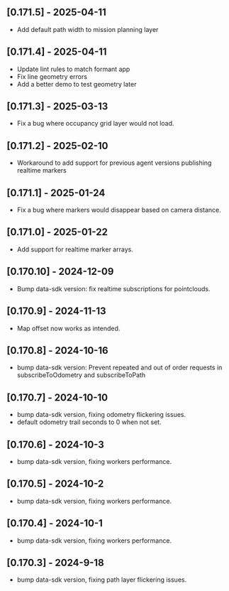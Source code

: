 ## [0.171.5] - 2025-04-11

- Add default path width to mission planning layer

## [0.171.4] - 2025-04-11

- Update lint rules to match formant app
- Fix line geometry errors
- Add a better demo to test geometry later

## [0.171.3] - 2025-03-13

- Fix a bug where occupancy grid layer would not load.

## [0.171.2] - 2025-02-10

- Workaround to add support for previous agent versions publishing realtime markers

## [0.171.1] - 2025-01-24

- Fix a bug where markers would disappear based on camera distance.

## [0.171.0] - 2025-01-22

- Add support for realtime marker arrays.

## [0.170.10] - 2024-12-09

- Bump data-sdk version: fix realtime subscriptions for pointclouds.

## [0.170.9] - 2024-11-13

- Map offset now works as intended.

## [0.170.8] - 2024-10-16

- bump data-sdk version: Prevent repeated and out of order requests in subscribeToOdometry and subscribeToPath

## [0.170.7] - 2024-10-10

- bump data-sdk version, fixing odometry flickering issues.
- default odometry trail seconds to 0 when not set.

## [0.170.6] - 2024-10-3

- bump data-sdk version, fixing workers performance.

## [0.170.5] - 2024-10-2

- bump data-sdk version, fixing workers performance.

## [0.170.4] - 2024-10-1

- bump data-sdk version, fixing workers performance.

## [0.170.3] - 2024-9-18

- bump data-sdk version, fixing path layer flickering issues.

